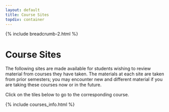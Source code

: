 ```yaml
---
layout: default
title: Course Sites
topdiv: container
---
```

{% include breadcrumb-2.html %}

# Course Sites

The following sites are made available for students wishing to review material from courses they have taken.  The materials at each site are taken from prior semesters; you may encounter new and different material if you are taking these courses now or in the future.

Click on the tiles below to go to the corresponding course.

{% include courses_info.html %}

<div id="course_cards_div" class="container"></div>

<script>
    const generateCourseCard = (course) => {
      return `
        <div class="col-sm-4">  <!-- Change to col-sm-4 for 3 columns -->
            <div class="card" style="margin-bottom: 20px;">  <!-- Bootstrap card class -->
                <div class="card-body">
                <a href="${course.url}" class="thumbnail">
                    <h4 style="text-align: center; margin-bottom: 0px">${course.num}</h4>
                    <h3 style="text-align: center; margin-top: 5px">${course.name}</h3>
                    <p>${course.description.split(" ").slice(0, 15).join(" ")}</p>
                </a>
                </div>
            </div>
        </div>
      `;
    };
    
    let rowOpen = false;  // Track if a row is currently open
    for (let i = 0; i < courses.length; i++) {
        if (i % 3 === 0) {
            if (rowOpen) {
                course_cards_div.innerHTML += '</div>'; // Close the previous row
            }
            course_cards_div.innerHTML += '<div class="row">'; // Start a new row
            rowOpen = true;  // Mark the row as open
        }
        course_cards_div.innerHTML += generateCourseCard(courses[i]);
    }
    if (rowOpen) {
        course_cards_div.innerHTML += '</div>'; // Close the last row if it was opened
    }
</script>